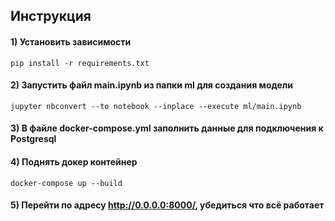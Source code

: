 ## Инструкция

#### 1) Установить зависимости
	pip install -r requirements.txt

#### 2) Запустить файл main.ipynb из папки ml для создания модели
	jupyter nbconvert --to notebook --inplace --execute ml/main.ipynb

#### 3) В файле docker-compose.yml заполнить данные для подключения к Postgresql

#### 4) Поднять докер контейнер

	docker-compose up --build
                                                    
#### 5) Перейти по адресу http://0.0.0.0:8000/, убедиться что всё работает



